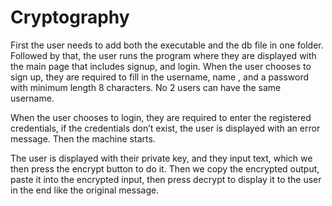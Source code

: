 # Cryptography

First the user needs to add both the executable and the db file in one folder. Followed by that, the user runs the program where they are displayed with the main page that includes signup, and login. When the user chooses to sign up, they are required to fill in the username, name , and a password with minimum length 8 characters. No 2 users can have the same username.

When the user chooses to login, they are required to enter the registered credentials, if the credentials don’t exist, the user is displayed with an error message. Then the machine starts.

The user is displayed with their private key, and they input text, which we then press the encrypt button to do it. Then we copy the encrypted output, paste it into the encrypted input, then press decrypt to display it to the user in the end like the original message. 
